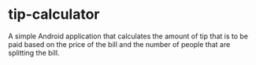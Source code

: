 # tip-calculator
A simple Android application that calculates the amount of tip that is to be paid based on the price of the bill and the number of people that are splitting the bill.
